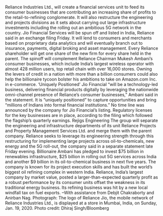 Reliance Industries Ltd., will create a financial services unit to feed its consumer businesses that are contributing an increasing share of profits to the retail-to-refining conglomerate.
It will also restructure the engineering and projects divisions as it sets about carrying out large infrastructure investments including the rolling out an ambitious 5G network in the country.
Jio Financial Services will be spun off and listed in India, Reliance said in an exchange filing Friday. It will lend to consumers and merchants based on proprietary data analytics and will eventually branch out to insurance, payments, digital broking and asset management.
Every Reliance shareholder will get one share of the new firm for every share held in the parent.
The spinoff will complement Reliance Chairman Mukesh Ambani’s consumer businesses, which include India’s largest wireless operator with almost 428 million users, top retail chain with over 16,000 stores. Owning the levers of credit in a nation with more than a billion consumers could also help the billionaire tycoon bolster his ambitions to take on Amazon.com Inc. in e-commerce.
‘Uniquely Positioned’
Jio Financial “will be a technology-led business, delivering financial products digitally by leveraging the nationwide omni-channel presence of Reliance’s consumer businesses,” Ambani said in the statement. It is “uniquely positioned” to capture opportunities and bring “millions of Indians into formal financial institutions.”
No time line was announced by the company for Jio Financial’s listing. Regulatory licenses for the key businesses are in place, according to the filing which followed the flagship’s quarterly earnings.
Rejigs Engineering
The group will separate the engineering and infrastructure departments of its unit Reliance Projects and Property Management Services Ltd. and merge them with the parent company.
Reliance seeks to leverage its engineering strength through this restructuring for implementing large projects across oil-to-chemicals, new energy and the 5G roll-out, the company said in a separate statement late Friday evening.
Billionaire Ambani has pledged to invest $75 billion in renewables infrastructure, $25 billion in rolling out 5G services across India and another $9 billion in its oil-to-chemical business in next five years.
The company is known for its project execution skills and has built the world’s biggest oil refining complex in western India.
Reliance, India’s largest company by market value, posted a larger-than-expected quarterly profit as a robust performance by its consumer units offset the weakness in its traditional energy business. Its refining business was hit by a new local windfall tax on fuel exports.
–With assistance from Debjit Chakraborty and Anirban Nag.
Photograph: The logo of Reliance Jio, the mobile network of Reliance Industries Ltd., is displayed at a store in Mumbai, India, on Sunday, Jan. 19, 2020. Photo credit: Dhiraj Singh/Bloomberg
